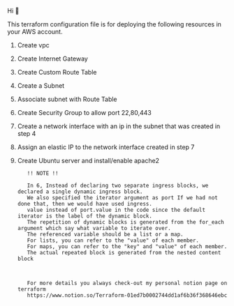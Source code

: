 Hi 👋

This terraform configuration file is for deploying the following resources in your AWS account.

1. Create vpc
2. Create Internet Gateway
3. Create Custom Route Table
4. Create a Subnet
5. Associate subnet with Route Table
6. Create Security Group to allow port 22,80,443
7. Create a network interface with an ip in the subnet that was created in step 4
8. Assign an elastic IP to the network interface created in step 7
9. Create Ubuntu server and install/enable apache2

          !! NOTE !!

          In 6, Instead of declaring two separate ingress blocks, we declared a single dynamic ingress block.
          We also specified the iterator argument as port If we had not done that, then we would have used ingress.
          value instead of port.value in the code since the default iterator is the label of the dynamic block.
          The repetition of dynamic blocks is generated from the for_each argument which say what variable to iterate over.
          The referenced variable should be a list or a map. 
          For lists, you can refer to the "value" of each member.
          For maps, you can refer to the "key" and "value" of each member. 
          The actual repeated block is generated from the nested content block



          For more details you always check-out my personal notion page on terraform
          https://www.notion.so/Terraform-01ed7b0002744dd1af6b36f368646ebc 
           
